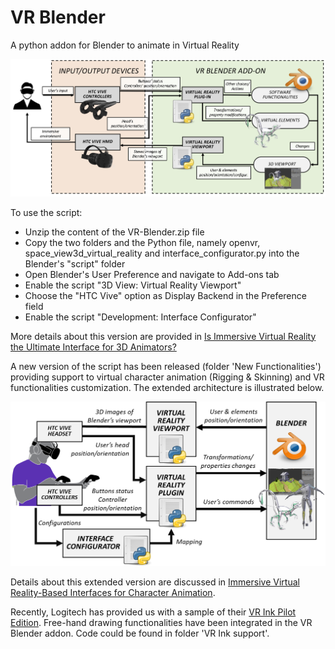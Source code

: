 # VR Blender
A python addon for Blender to animate in Virtual Reality

![alt text](https://github.com/grainsgroup/VR-Blender/blob/master/architecture.png)

      
To use the script:

- Unzip the content of the VR-Blender.zip file
- Copy the two folders and the Python file, namely openvr, space_view3d_virtual_reality and interface_configurator.py into the Blender's "script" folder
- Open Blender's User Preference and navigate to Add-ons tab
- Enable the script "3D View: Virtual Reality Viewport" 
- Choose the "HTC Vive" option as Display Backend in the Preference field
- Enable the script "Development: Interface Configurator"

More details about this version are provided in [Is Immersive Virtual Reality the Ultimate Interface for 3D Animators?](https://doi.org/10.1109/MC.2019.2908871)

A new version of the script has been released (folder 'New Functionalities') providing support to virtual character animation (Rigging & Skinning) and VR functionalities customization.
The extended architecture is illustrated below. 

![alt text](https://github.com/grainsgroup/VR-Blender/blob/master/architecture-new-functionalities.png)



Details about this extended version are discussed in [Immersive Virtual Reality-Based Interfaces for Character Animation](https://doi.org/10.1109/ACCESS.2019.2939427).

Recently, Logitech has provided us with a sample of their [VR Ink Pilot Edition](https://www.logitech.com/en-roeu/promo/vr-ink.html). 
Free-hand drawing functionalities have been integrated in the VR Blender addon. 
Code could be found in folder 'VR Ink support'. 